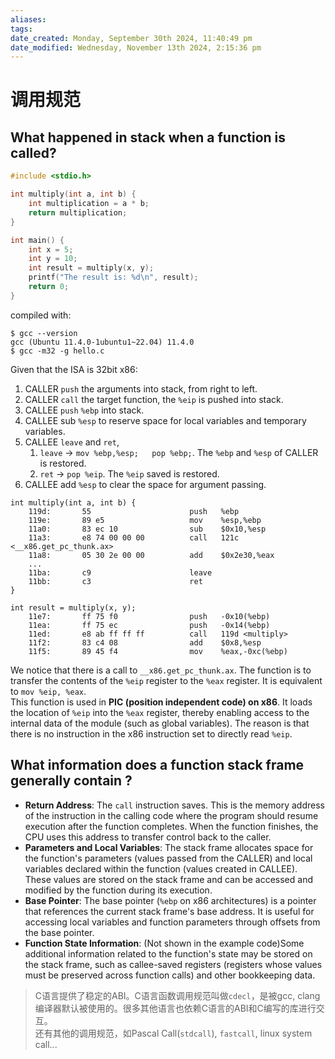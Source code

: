```yaml
---
aliases: 
tags: 
date_created: Monday, September 30th 2024, 11:40:49 pm
date_modified: Wednesday, November 13th 2024, 2:15:36 pm
---
```


# 调用规范

## What happened in stack when a function is called?

```c
#include <stdio.h>

int multiply(int a, int b) {
    int multiplication = a * b;
    return multiplication;
}

int main() {
    int x = 5;
    int y = 10;
    int result = multiply(x, y);
    printf("The result is: %d\n", result);
    return 0;
}
```

compiled with:

```
$ gcc --version
gcc (Ubuntu 11.4.0-1ubuntu1~22.04) 11.4.0
$ gcc -m32 -g hello.c
```

Given that the ISA is 32bit x86:

1. CALLER `push` the arguments into stack, from right to left.
2. CALLER `call` the target function, the `%eip` is pushed into stack.
3. CALLEE `push` `%ebp` into stack.
4. CALLEE sub `%esp` to reserve space for local variables and temporary variables.
5. CALLEE `leave` and `ret`, 
    1. `leave` -> `mov %ebp,%esp;   pop %ebp;`. The `%ebp` and `%esp` of CALLER is restored.
    2. `ret` -> `pop %eip`. The `%eip` saved is restored.
6. CALLEE add `%esp` to clear the space for argument passing.

```
int multiply(int a, int b) {
    119d:       55                      push   %ebp
    119e:       89 e5                   mov    %esp,%ebp
    11a0:       83 ec 10                sub    $0x10,%esp
    11a3:       e8 74 00 00 00          call   121c <__x86.get_pc_thunk.ax>
    11a8:       05 30 2e 00 00          add    $0x2e30,%eax
    ...
    11ba:       c9                      leave
    11bb:       c3                      ret
}

int result = multiply(x, y);
    11e7:       ff 75 f0                push   -0x10(%ebp)
    11ea:       ff 75 ec                push   -0x14(%ebp)
    11ed:       e8 ab ff ff ff          call   119d <multiply>
    11f2:       83 c4 08                add    $0x8,%esp
    11f5:       89 45 f4                mov    %eax,-0xc(%ebp)
```

We notice that there is a call to `__x86.get_pc_thunk.ax`. The function is to transfer the contents of the `%eip` register to the `%eax` register. It is equivalent to `mov %eip, %eax`.  
This function is used in **PIC (position independent code) on x86**. It loads the location of `%eip` into the `%eax` register, thereby enabling access to the internal data of the module (such as global variables). The reason is that there is no instruction in the x86 instruction set to directly read `%eip`.

## What information does a function stack frame generally contain ?

- **Return Address**: The `call` instruction saves. This is the memory address of the instruction in the calling code where the program should resume execution after the function completes. When the function finishes, the CPU uses this address to transfer control back to the caller.
- **Parameters and Local Variables**: The stack frame allocates space for the function's parameters (values passed from the CALLER) and local variables declared within the function (values created in CALLEE). These values are stored on the stack frame and can be accessed and modified by the function during its execution.
- **Base Pointer**: The base pointer (`%ebp` on x86 architectures) is a pointer that references the current stack frame's base address. It is useful for accessing local variables and function parameters through offsets from the base pointer.
- **Function State Information**: (Not shown in the example code)Some additional information related to the function's state may be stored on the stack frame, such as callee-saved registers (registers whose values must be preserved across function calls) and other bookkeeping data.

> C语言提供了稳定的ABI。C语言函数调用规范叫做`cdecl`，是被gcc, clang编译器默认被使用的。很多其他语言也依赖C语言的ABI和C编写的库进行交互。  
> 还有其他的调用规范，如Pascal Call(`stdcall`), `fastcall`, linux system call...
